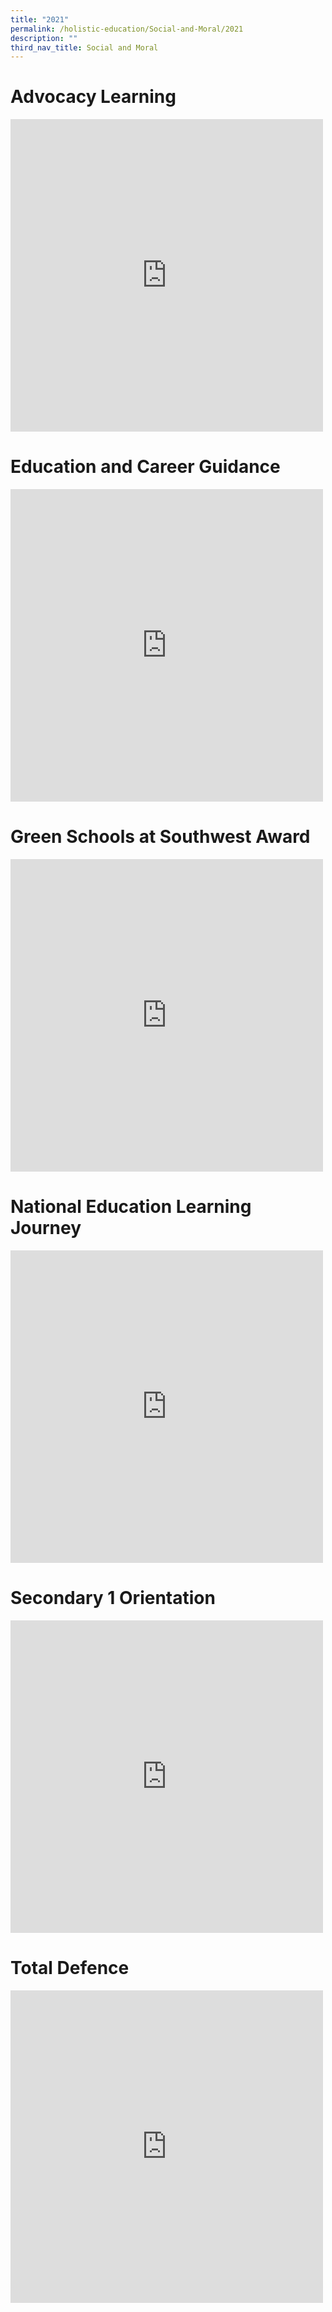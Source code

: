 ```yaml
---
title: "2021"
permalink: /holistic-education/Social-and-Moral/2021
description: ""
third_nav_title: Social and Moral
---
```

# Advocacy Learning 

<iframe allowfullscreen="true" height="500" width="500" frameborder="0" src="https://docs.google.com/presentation/d/e/2PACX-1vRT6gjK4vx4snWbcaCDAxu8d4LcPVtf_7hOBp3Y_EE9TOCyD8tdkTLxtTE-3e4rTrCup4wRX2vYZWIi/embed?start=true&amp;loop=true&amp;delayms=3000"></iframe>

# Education and Career Guidance

<iframe src="https://docs.google.com/presentation/d/e/2PACX-1vTsEqoVGzht9-b-GkV4sn_wvHRskEZPkYQgPyX0SSvhf5G5jiel_r7akgwWXD-P6VwlbODGjwoy30gy/embed?start=true&amp;loop=true&amp;delayms=3000" frameborder="0" width="500" height="500" allowfullscreen="true"></iframe>

# Green Schools at Southwest Award
<iframe allowfullscreen="true" height="500" width="500" frameborder="0" src="https://docs.google.com/presentation/d/e/2PACX-1vRBmcQVqsOdAyW-WbIRW5bvsF5o3QjAJusKE8GCYxDW8H9UT1mStNnnoJcnG6a1_mTcjMVudV2SsQTa/embed?start=true&amp;loop=true&amp;delayms=3000"></iframe>

# National Education Learning Journey 

<iframe src="https://docs.google.com/presentation/d/e/2PACX-1vTCJ1X_8LxtMjFIk6bSqSryrCkMjvkaCZ2uHVFTE3_y9XzrSRd9ps4BsUUBj_UnBr0pUdmGu9tBp5bX/embed?start=true&amp;loop=true&amp;delayms=3000" frameborder="0" width="500" height="500" allowfullscreen="true"></iframe>

# Secondary 1 Orientation

<iframe src="https://docs.google.com/presentation/d/e/2PACX-1vQlzjNTx_kjmZmTuPzrTUjQBIxFodRaGyg29yGfpe6IEXzCrWI_qufC4ub72VdwXTQvXHY55yKlWeJ2/embed?start=true&amp;loop=true&amp;delayms=3000" frameborder="0" width="500" height="500" allowfullscreen="true"></iframe>

# Total Defence

<iframe allowfullscreen="true" height="500" width="500" frameborder="0" src="https://docs.google.com/presentation/d/e/2PACX-1vSN2Q1CYer2DV7xYSPIJN44coyS34gcAVGUhfx_BXKiApCceC049RV-ZY1BqG4qdjfYJEIyZ1fYz09_/embed?start=true&amp;loop=true&amp;delayms=3000"></iframe>